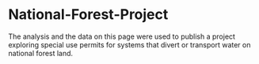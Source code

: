 # National-Forest-Project

The analysis and the data on this page were used to publish a project exploring special use permits for systems that divert or transport water on national forest land. 
